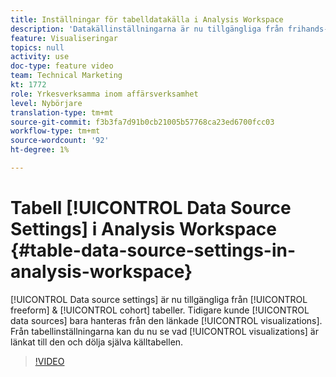 ```yaml
---
title: Inställningar för tabelldatakälla i Analysis Workspace
description: 'Datakällinställningarna är nu tillgängliga från frihands- och kohorttabeller. Tidigare kunde datakällor bara hanteras från de länkade visualiseringarna. Från tabellinställningarna kan du nu se vilka visualiseringar som är länkade till den och dölja själva källtabellen. '
feature: Visualiseringar
topics: null
activity: use
doc-type: feature video
team: Technical Marketing
kt: 1772
role: Yrkesverksamma inom affärsverksamhet
level: Nybörjare
translation-type: tm+mt
source-git-commit: f3b3fa7d91b0cb21005b57768ca23ed6700fcc03
workflow-type: tm+mt
source-wordcount: '92'
ht-degree: 1%

---
```



# Tabell [!UICONTROL Data Source Settings] i Analysis Workspace {#table-data-source-settings-in-analysis-workspace}

[!UICONTROL Data source settings] är nu tillgängliga från  [!UICONTROL freeform] &amp;  [!UICONTROL cohort] tabeller. Tidigare kunde [!UICONTROL data sources] bara hanteras från den länkade [!UICONTROL visualizations]. Från tabellinställningarna kan du nu se vad [!UICONTROL visualizations] är länkat till den och dölja själva källtabellen.

>[!VIDEO](https://video.tv.adobe.com/v/23558/?quality=12)
